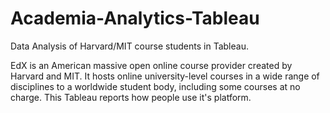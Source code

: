 # Academia-Analytics-Tableau
Data Analysis of Harvard/MIT course students in Tableau.

EdX is an American massive open online course provider created by Harvard and MIT. It hosts
online university-level courses in a wide range of disciplines to a worldwide student body,
including some courses at no charge. This Tableau reports how people use it's platform.
